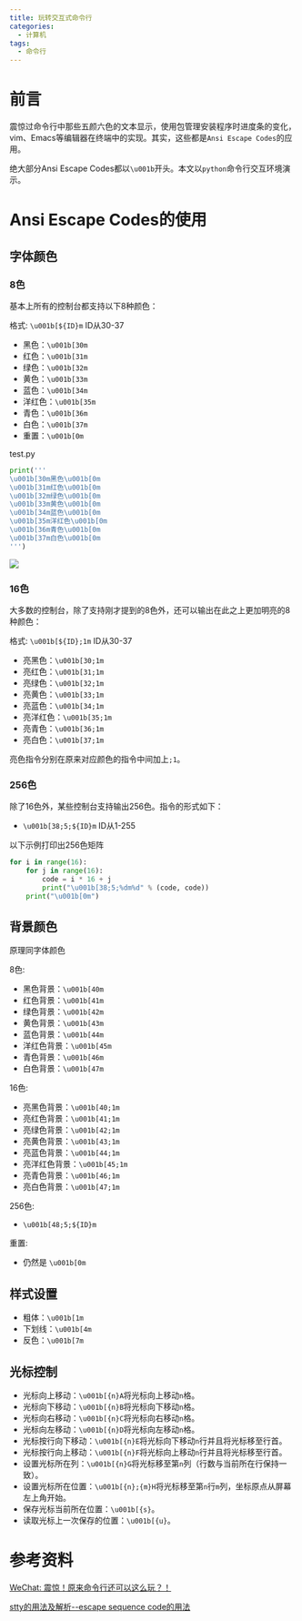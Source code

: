 ```yaml
---
title: 玩转交互式命令行
categories:
  - 计算机
tags:
  - 命令行
---
```


# 前言

震惊过命令行中那些五颜六色的文本显示，使用包管理安装程序时进度条的变化，vim、Emacs等编辑器在终端中的实现。其实，这些都是`Ansi Escape Codes`的应用。

绝大部分Ansi Escape Codes都以`\u001b`开头。本文以`python`命令行交互环境演示。



# Ansi Escape Codes的使用

## 字体颜色

### 8色

基本上所有的控制台都支持以下8种颜色：

格式: `\u001b[${ID}m` ID从30-37

- 黑色：`\u001b[30m`
- 红色：`\u001b[31m`
- 绿色：`\u001b[32m`
- 黄色：`\u001b[33m`
- 蓝色：`\u001b[34m`
- 洋红色：`\u001b[35m`
- 青色：`\u001b[36m`
- 白色：`\u001b[37m`
- 重置：`\u001b[0m`

test.py

```python
print('''
\u001b[30m黑色\u001b[0m
\u001b[31m红色\u001b[0m
\u001b[32m绿色\u001b[0m
\u001b[33m黄色\u001b[0m
\u001b[34m蓝色\u001b[0m
\u001b[35m洋红色\u001b[0m
\u001b[36m青色\u001b[0m
\u001b[37m白色\u001b[0m
''')
```

![](http://xiaoyulive.oss-cn-beijing.aliyuncs.com/imgs/0007.jpg)

### 16色

大多数的控制台，除了支持刚才提到的8色外，还可以输出在此之上更加明亮的8种颜色：

格式: `\u001b[${ID};1m` ID从30-37

- 亮黑色：`\u001b[30;1m`
- 亮红色：`\u001b[31;1m`
- 亮绿色：`\u001b[32;1m`
- 亮黄色：`\u001b[33;1m`
- 亮蓝色：`\u001b[34;1m`
- 亮洋红色：`\u001b[35;1m`
- 亮青色：`\u001b[36;1m`
- 亮白色：`\u001b[37;1m`

亮色指令分别在原来对应颜色的指令中间加上`;1`。



### 256色

除了16色外，某些控制台支持输出256色。指令的形式如下：

- `\u001b[38;5;${ID}m` ID从1-255

以下示例打印出256色矩阵

```python
for i in range(16):
    for j in range(16):
        code = i * 16 + j
        print("\u001b[38;5;%dm%d" % (code, code))
    print("\u001b[0m")
```





## 背景颜色

原理同字体颜色

8色:

- 黑色背景：`\u001b[40m`
- 红色背景：`\u001b[41m`
- 绿色背景：`\u001b[42m`
- 黄色背景：`\u001b[43m`
- 蓝色背景：`\u001b[44m`
- 洋红色背景：`\u001b[45m`
- 青色背景：`\u001b[46m`
- 白色背景：`\u001b[47m`

16色:

- 亮黑色背景：`\u001b[40;1m`
- 亮红色背景：`\u001b[41;1m`
- 亮绿色背景：`\u001b[42;1m`
- 亮黄色背景：`\u001b[43;1m`
- 亮蓝色背景：`\u001b[44;1m`
- 亮洋红色背景：`\u001b[45;1m`
- 亮青色背景：`\u001b[46;1m`
- 亮白色背景：`\u001b[47;1m`

256色:

- `\u001b[48;5;${ID}m`

重置:

- 仍然是 `\u001b[0m`



## 样式设置

- 粗体：`\u001b[1m`
- 下划线：`\u001b[4m`
- 反色：`\u001b[7m`



## 光标控制

- 光标向上移动：`\u001b[{n}A`将光标向上移动`n`格。
- 光标向下移动：`\u001b[{n}B`将光标向下移动`n`格。
- 光标向右移动：`\u001b[{n}C`将光标向右移动`n`格。
- 光标向左移动：`\u001b[{n}D`将光标向左移动`n`格。
- 光标按行向下移动：`\u001b[{n}E`将光标向下移动`n`行并且将光标移至行首。
- 光标按行向上移动：`\u001b[{n}F`将光标向上移动`n`行并且将光标移至行首。
- 设置光标所在列：`\u001b[{n}G`将光标移至第`n`列（行数与当前所在行保持一致）。
- 设置光标所在位置：`\u001b[{n};{m}H`将光标移至第`n`行`m`列，坐标原点从屏幕左上角开始。
- 保存光标当前所在位置：`\u001b[{s}`。
- 读取光标上一次保存的位置：`\u001b[{u}`。



# 参考资料

[WeChat: 震惊！原来命令行还可以这么玩？！](http://mp.weixin.qq.com/s/PrYBXRoUApbcalaIgY7LPQ) 

[stty的用法及解析--escape sequence code的用法](http://blog.csdn.net/justheretobe/article/details/7259718) 